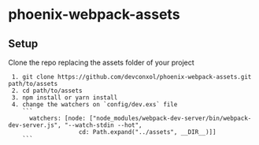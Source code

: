 # phoenix-webpack-assets

## Setup
Clone the repo replacing the assets folder of your project
```
 1. git clone https://github.com/devconxol/phoenix-webpack-assets.git path/to/assets
 2. cd path/to/assets
 3. npm install or yarn install
 4. change the watchers on `config/dev.exs` file
    ```
      watchers: [node: ["node_modules/webpack-dev-server/bin/webpack-dev-server.js", "--watch-stdin --hot",
                    cd: Path.expand("../assets", __DIR__)]]
    ```
